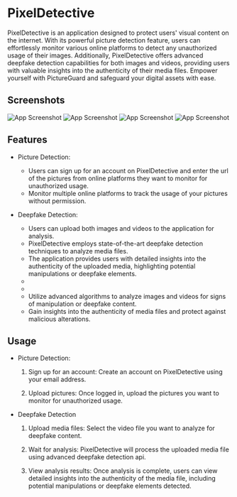 
# PixelDetective

PixelDetective is an application designed to protect users' visual content on the internet. With its powerful picture detection feature, users can effortlessly monitor various online platforms to detect any unauthorized usage of their images. Additionally, PixelDetective offers advanced deepfake detection capabilities for both images and videos, providing users with valuable insights into the authenticity of their media files. Empower yourself with PictureGuard and safeguard your digital assets with ease.

## Screenshots

![App Screenshot](images/Screenshot1.png)
![App Screenshot](images/Screenshot2.png)
![App Screenshot](images/Screenshot3.png)
![App Screenshot](images/Screenshot4.png)


## Features

- Picture Detection:
   - Users can sign up for an account on PixelDetective and enter the url of the pictures from online platforms they want to monitor for unauthorized usage.
   - Monitor multiple online platforms to track the usage of your pictures without permission.

- Deepfake Detection:

   - Users can upload both images and videos to the application for analysis.
   - PixelDetective employs state-of-the-art deepfake detection techniques to analyze media files.
   - The application provides users with detailed insights into the authenticity of the uploaded media, highlighting potential manipulations or deepfake elements.
   -
   -
  - Utilize advanced algorithms to analyze images and videos for signs of manipulation or deepfake content.
  - Gain insights into the authenticity of media files and protect against malicious alterations.
    
## Usage


- Picture Detection:
    1) Sign up for an account:
    Create an account on PixelDetective using your email address.

    2) Upload pictures:
    Once logged in, upload the pictures you want to monitor for unauthorized usage.


- Deepfake Detection
    1) Upload media files:
    Select the video file you want to analyze for deepfake content.

    2) Wait for analysis:
    PixelDetective will process the uploaded media file using advanced deepfake detection api.

    3) View analysis results:
    Once analysis is complete, users can view detailed insights into the authenticity of the media file, including potential manipulations or deepfake elements detected.